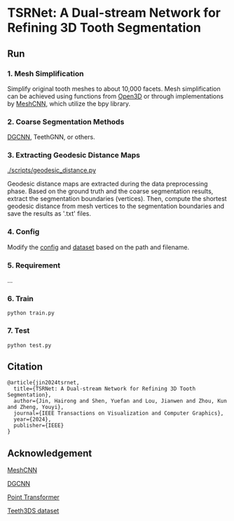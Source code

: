# TSRNet: A Dual-stream Network for Refining 3D Tooth Segmentation

## Run

### 1. Mesh Simplification

Simplify original tooth meshes to about 10,000 facets. 
Mesh simplification can be achieved using functions from [Open3D](https://www.open3d.org/docs/release/tutorial/geometry/mesh.html) or through implementations by [MeshCNN](https://github.com/ranahanocka/MeshCNN/blob/master/scripts/dataprep/blender_process.py), which utilize the bpy library.

### 2. Coarse Segmentation Methods

[DGCNN](https://github.com/WangYueFt/dgcnn), TeethGNN, or others.

### 3. Extracting Geodesic Distance Maps

[./scripts/geodesic_distance.py](https://github.com/bibi547/TSRNet/tree/master/scripts)

Geodesic distance maps are extracted during the data preprocessing phase. 
Based on the ground truth and the coarse segmentation results, extract the segmentation boundaries (vertices). 
Then, compute the shortest geodesic distance from mesh vertices to the segmentation boundaries and save the results as '.txt' files.

### 4. Config

Modify the [config](https://github.com/bibi547/TSRNet/blob/master/config/teeth3ds_cfg.yaml) and [dataset](https://github.com/bibi547/TSRNet/blob/master/data/teeth3ds_dataset.py) based on the path and filename.

### 5. Requirement

...

### 6. Train

```
python train.py
```


### 7. Test

```
python test.py
```

## Citation

```
@article{jin2024tsrnet,
  title={TSRNet: A Dual-stream Network for Refining 3D Tooth Segmentation},
  author={Jin, Hairong and Shen, Yuefan and Lou, Jianwen and Zhou, Kun and Zheng, Youyi},
  journal={IEEE Transactions on Visualization and Computer Graphics},
  year={2024},
  publisher={IEEE}
}
```

## Acknowledgement

[MeshCNN](https://github.com/ranahanocka/MeshCNN/blob/master/scripts/dataprep/blender_process.py)

[DGCNN](https://github.com/WangYueFt/dgcnn)

[Point Transformer](https://github.com/qq456cvb/Point-Transformers)

[Teeth3DS dataset](https://github.com/abenhamadou/3dteethseg22_challenge)


